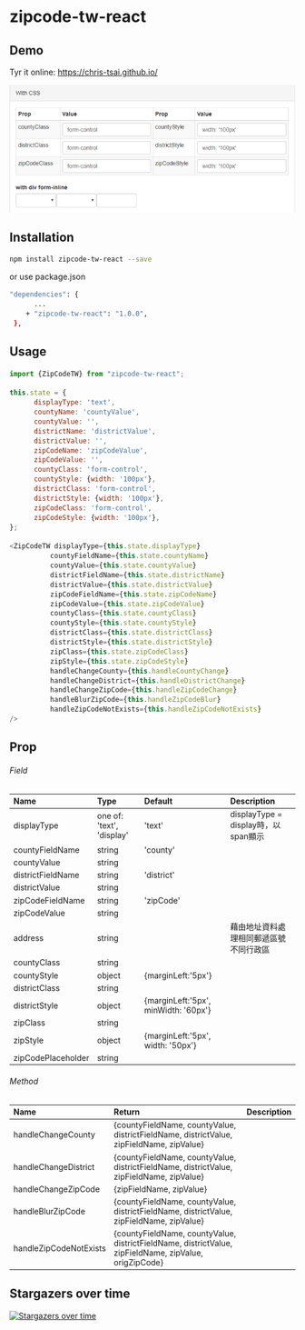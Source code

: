 # zipcode-tw-react

## Demo
Tyr it online: https://chris-tsai.github.io/

![pic](demo.png)

## Installation

```bash
npm install zipcode-tw-react --save
```
or use package.json

```bash
"dependencies": {
      ...
    + "zipcode-tw-react": "1.0.0",
 },
```

## Usage

```javascript
import {ZipCodeTW} from "zipcode-tw-react";

this.state = {
      displayType: 'text',
      countyName: 'countyValue',
      countyValue: '',
      districtName: 'districtValue',
      districtValue: '',
      zipCodeName: 'zipCodeValue',
      zipCodeValue: '',
      countyClass: 'form-control',
      countyStyle: {width: '100px'},
      districtClass: 'form-control',
      districtStyle: {width: '100px'},
      zipCodeClass: 'form-control',
      zipCodeStyle: {width: '100px'},
};

<ZipCodeTW displayType={this.state.displayType}
          countyFieldName={this.state.countyName}
          countyValue={this.state.countyValue}
          districtFieldName={this.state.districtName}
          districtValue={this.state.districtValue}
          zipCodeFieldName={this.state.zipCodeName}
          zipCodeValue={this.state.zipCodeValue}
          countyClass={this.state.countyClass}
          countyStyle={this.state.countyStyle}
          districtClass={this.state.districtClass}
          districtStyle={this.state.districtStyle}
          zipClass={this.state.zipCodeClass}
          zipStyle={this.state.zipCodeStyle}
          handleChangeCounty={this.handleCountyChange}
          handleChangeDistrict={this.handleDistrictChange}
          handleChangeZipCode={this.handleZipCodeChange}
          handleBlurZipCode={this.handleZipCodeBlur}
          handleZipCodeNotExists={this.handleZipCodeNotExists}
/>
```

## Prop

###### Field

 Name | Type | Default | Description
:--- | :--- | :--- | :---
displayType| one of: 'text', 'display' | 'text' | displayType = display時，以span顯示
countyFieldName | string |'county' |
countyValue | string | |
districtFieldName | string |'district' |
districtValue | string | |
zipCodeFieldName | string |'zipCode' |
zipCodeValue | string | |
address | string | | 藉由地址資料處理相同郵遞區號不同行政區
countyClass | string | |
countyStyle | object | {marginLeft:'5px'} |
districtClass | string | |
districtStyle | object | {marginLeft:'5px', minWidth: '60px'} |
zipClass | string | |
zipStyle | object | {marginLeft:'5px', width: '50px'}|
zipCodePlaceholder | string | |

###### Method

 Name | Return | Description
 :---  | :--- | :--- 
 handleChangeCounty | {countyFieldName, countyValue, districtFieldName, districtValue, zipFieldName, zipValue}
 handleChangeDistrict | {countyFieldName, countyValue, districtFieldName, districtValue, zipFieldName, zipValue}
 handleChangeZipCode | {zipFieldName, zipValue}
 handleBlurZipCode | {countyFieldName, countyValue, districtFieldName, districtValue, zipFieldName, zipValue}
 handleZipCodeNotExists | {countyFieldName, countyValue, districtFieldName, districtValue, zipFieldName, zipValue, origZipCode}

## Stargazers over time

[![Stargazers over time](https://starcharts.herokuapp.com/Chris-Tsai/zipcode-tw-react.svg)](https://starcharts.herokuapp.com/Chris-Tsai/zipcode-tw-react)
      
